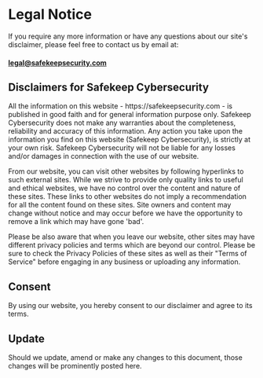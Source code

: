 # Legal Notice

<p>If you require any more information or have any questions about our site's disclaimer, please feel free to contact us by email at:</p>

#### legal@safekeepsecurity.com

<h2>Disclaimers for Safekeep Cybersecurity</h2>

<p>All the information on this website - https://safekeepsecurity.com - is published in good faith and for general information purpose only. Safekeep Cybersecurity does not make any warranties about the completeness, reliability and accuracy of this information. Any action you take upon the information you find on this website (Safekeep Cybersecurity), is strictly at your own risk. Safekeep Cybersecurity will not be liable for any losses and/or damages in connection with the use of our website.</p>

<p>From our website, you can visit other websites by following hyperlinks to such external sites. While we strive to provide only quality links to useful and ethical websites, we have no control over the content and nature of these sites. These links to other websites do not imply a recommendation for all the content found on these sites. Site owners and content may change without notice and may occur before we have the opportunity to remove a link which may have gone 'bad'.</p>

<p>Please be also aware that when you leave our website, other sites may have different privacy policies and terms which are beyond our control. Please be sure to check the Privacy Policies of these sites as well as their "Terms of Service" before engaging in any business or uploading any information.</p>

<h2>Consent</h2>

<p>By using our website, you hereby consent to our disclaimer and agree to its terms.</p>

<h2>Update</h2>

<p>Should we update, amend or make any changes to this document, those changes will be prominently posted here.</p>
